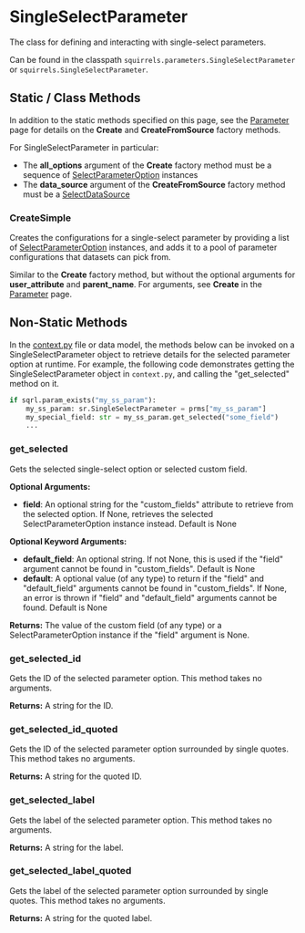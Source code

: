# SingleSelectParameter

The class for defining and interacting with single-select parameters. 

Can be found in the classpath `squirrels.parameters.SingleSelectParameter` or `squirrels.SingleSelectParameter`.

## Static / Class Methods

In addition to the static methods specified on this page, see the [Parameter] page for details on the **Create** and **CreateFromSource** factory methods.

For SingleSelectParameter in particular:
- The **all_options** argument of the **Create** factory method must be a sequence of [SelectParameterOption](../parameter_options/SelectParameterOption) instances
- The **data_source** argument of the **CreateFromSource** factory method must be a [SelectDataSource](../data_sources/SelectDataSource) 

### CreateSimple

Creates the configurations for a single-select parameter by providing a list of [SelectParameterOption](../parameter_options/SelectParameterOption) instances, and adds it to a pool of parameter configurations that datasets can pick from. 

Similar to the **Create** factory method, but without the optional arguments for **user_attribute** and **parent_name**. For arguments, see **Create** in the [Parameter] page.

## Non-Static Methods

In the [context.py](../../../docs/topics/context) file or data model, the methods below can be invoked on a SingleSelectParameter object to retrieve details for the selected parameter option at runtime. For example, the following code demonstrates getting the SingleSelectParameter object in `context.py`, and calling the "get_selected" method on it.

```python
if sqrl.param_exists("my_ss_param"):
    my_ss_param: sr.SingleSelectParameter = prms["my_ss_param"]
    my_special_field: str = my_ss_param.get_selected("some_field")
    ...
```

### get_selected

Gets the selected single-select option or selected custom field.

**Optional Arguments:**

- **field**: An optional string for the "custom_fields" attribute to retrieve from the selected option. If None, retrieves the selected SelectParameterOption instance instead. Default is None

**Optional Keyword Arguments:**

- **default_field**: An optional string. If not None, this is used if the "field" argument cannot be found in "custom_fields". Default is None
- **default**: A optional value (of any type) to return if the "field" and "default_field" arguments cannot be found in "custom_fields". If None, an error is thrown if "field" and "default_field" arguments cannot be found. Default is None

**Returns:** The value of the custom field (of any type) or a SelectParameterOption instance if the "field" argument is None.

### get_selected_id

Gets the ID of the selected parameter option. This method takes no arguments.

**Returns:** A string for the ID.

### get_selected_id_quoted

Gets the ID of the selected parameter option surrounded by single quotes. This method takes no arguments.

**Returns:** A string for the quoted ID.

### get_selected_label

Gets the label of the selected parameter option. This method takes no arguments.

**Returns:** A string for the label.

### get_selected_label_quoted

Gets the label of the selected parameter option surrounded by single quotes. This method takes no arguments.

**Returns:** A string for the quoted label.


[Parameter]: ./Parameter